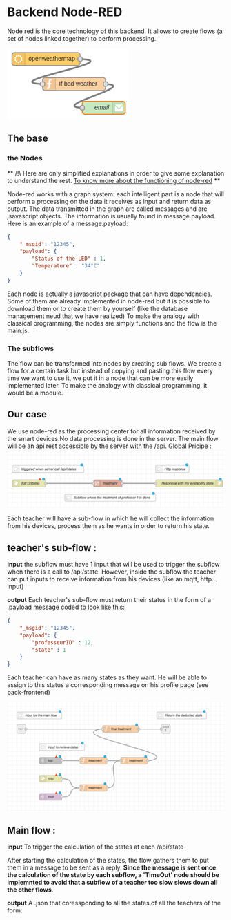 # Backend Node-RED

Node red is the core technology of this backend. It allows to create flows (a set of nodes linked together) to perform processing.

![Exemple de flow](./img/showcase-flow.png)


## The base

### the Nodes
** /!\ Here are only simplified explanations in order to give some explanation to understand the rest. [To know more about the functioning of node-red](https://nodered.org/docs/) **

Node-red works with a graph system: each intelligent part is a node that will perform a processing on the data it receives as input and return data as output. 
The data transmitted in the graph are called messages and are jsavascript objects. The information is usually found in message.payload. Here is an example of a message.payload:

```json
{
    "_msgid": "12345",
    "payload": {
        "Status of the LED" : 1,
        "Temperature" : "34°C"
    }
}

```
Each node is actually a javascript package that can have dependencies. Some of them are already implemented in node-red but it is possible to download them or to create them by yourself (like the database management neud that we have realized)
To make the analogy with classical programming, the nodes are simply functions and the flow is the main.js.

### The subflows
The flow can be transformed into nodes by creating sub flows. We create a flow for a certain task but instead of copying and pasting this flow every time we want to use it, we put it in a node that can be more easily implemented later. To make the analogy with classical programming, it would be a module.




## Our case
We use node-red as the processing center for all information received by the smart devices.No data processing is done in the server.
The main flow will be an api rest accessible by the server with the /api. 
Global Pricipe :
![](./img/mainFlow.png)

Each teacher will have a sub-flow in which he will collect the information from his devices, process them as he wants in order to return his state.


## teacher's sub-flow :

**input** 
the subflow must have 1 input that will be used to trigger the subflow when there is a call to /api/state. 
However, inside the subflow the teacher can put inputs to receive information from his devices (like an mqtt, http... input)

**output**
Each teacher's sub-flow must return their status in the form of a .payload message coded to look like this: 

```json
{
    "_msgid": "12345",
    "payload": {
        "professeurID" : 12,
        "state" : 1
    }
}
```
Each teacher can have as many states as they want. He will be able to assign to this status a corresponding message on his profile page (see back-frontend)

![](img/subflow.png)

## Main flow :


**input** To trigger the calculation of the states at each /api/state

After starting the calculation of the states, the flow gathers them to put them in a message to be sent as a reply. **Since the message is sent once the calculation of the state by each subflow, a 'TimeOut' node should be implemnted to avoid that a subflow of a teacher too slow slows down all the other flows**.

**output** A .json that coressponding to all the states of all the teachers of the form: